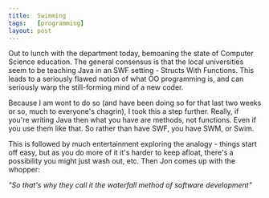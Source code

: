 ```yaml
---
title:  Swimming
tags:   [programming]
layout: post
---
```

Out to lunch with the department today, bemoaning the state of Computer Science education. The general consensus is that the local universities seem to be teaching Java in an SWF setting - Structs With Functions. This leads to a seriously flawed notion of what OO programming is, and can seriously warp the still-forming mind of a new coder.

Because I am wont to do so (and have been doing so for that last two weeks or so, much to everyone's chagrin), I took this a step further. Really, if you're writing Java then what you have are methods, not functions. Even if you use them like that. So rather than have SWF, you have SWM, or Swim.

This is followed by much entertainment exploring the analogy - things start off easy, but as you do more of it it's harder to keep afloat, there's a possibility you might just wash out, etc. Then Jon comes up with the whopper:

_"So that's why they call it the waterfall method of software development"_

